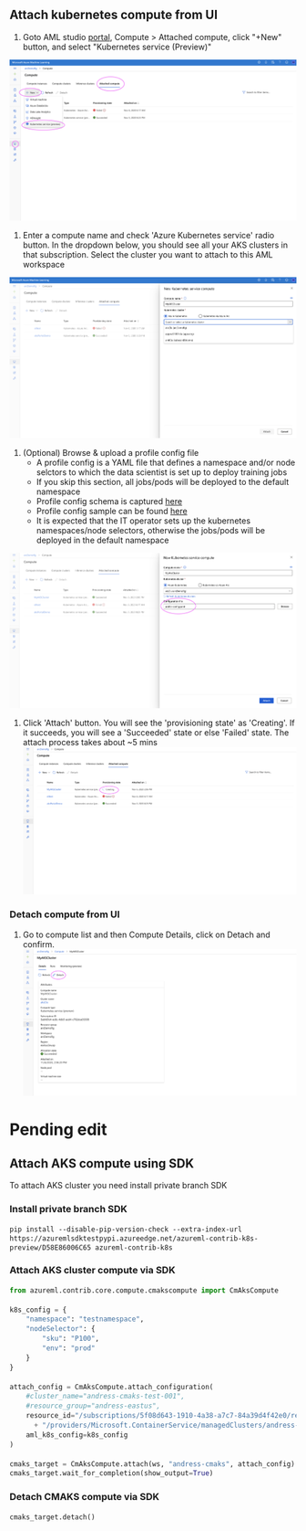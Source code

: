 
## Attach kubernetes compute from UI

1. Goto AML studio [portal](https://ml.azure.com), Compute > Attached compute, click "+New" button, and select "Kubernetes service (Preview)"

![addKubernetesCompute](/docs/media/addKubernetesCompute.png)

1. Enter a compute name and check 'Azure Kubernetes service' radio button. In the dropdown below, you should see all your AKS clusters in that subscription. Select the cluster you want to attach to this AML workspace

![listAKS](/docs/media/listAKS.png)


1. (Optional) Browse & upload a profile config file
   * A profile config is a YAML file that defines a namespace and/or node selctors to which the data scientist is set up to deploy training jobs
   * If you skip this section, all jobs/pods will be deployed to the default namespace
   * Profile config schema is captured [here](/doc/profile-config/profile-schema-v1.0.yaml)
   * Profile config sample can be found [here](/doc/profile-config/profile-v1.0-sample-1)
   * It is expected that the IT operator sets up the kubernetes namespaces/node selectors, otherwise the jobs/pods will be deployed in the default namespace

![profileConfig](/docs/media/profileConfig.png)

1. Click 'Attach' button. You will see the 'provisioning state' as 'Creating'. If it succeeds, you will see a 'Succeeded' state or else 'Failed' state. The attach process takes about ~5 mins
![attach](/docs/media/attach.png)


### Detach compute from UI
1. Go to compute list and then Compute Details, click on Detach and confirm.
![detach](/docs/media/detach.png)


# Pending edit

## Attach AKS compute using SDK
To attach AKS cluster you need install private branch SDK

### Install private branch SDK
```
pip install --disable-pip-version-check --extra-index-url https://azuremlsdktestpypi.azureedge.net/azureml-contrib-k8s-preview/D58E86006C65 azureml-contrib-k8s
```

### Attach AKS cluster compute via SDK
```python
from azureml.contrib.core.compute.cmakscompute import CmAksCompute

k8s_config = {
    "namespace": "testnamespace",
    "nodeSelector": {
        "sku": "P100",
        "env": "prod"
    }
}

attach_config = CmAksCompute.attach_configuration(
    #cluster_name="andress-cmaks-test-001",
    #resource_group="andress-eastus",
    resource_id="/subscriptions/5f08d643-1910-4a38-a7c7-84a39d4f42e0/resourceGroups/andress-eastus" \
      + "/providers/Microsoft.ContainerService/managedClusters/andress-cmaks-test-001",
    aml_k8s_config=k8s_config
)

cmaks_target = CmAksCompute.attach(ws, "andress-cmaks", attach_config)
cmaks_target.wait_for_completion(show_output=True)
```

### Detach CMAKS compute via SDK
```
cmaks_target.detach()
```



<!--
## Attach/Detach compute from CLI
### Install azure-cli-extension private branch
- Firstly, use  ```az extension remove -n azure-cli-ml ``` command to remove the previous extension. 
- Secondly, use the following command to install extension
```
az extension add --source https://azuremlsdktestpypi.blob.core.windows.net/wheels/AzureML-ITP-CLI/24196246/azure_cli_ml_private_preview-0.1.0.24196246-py3-none-any.whl --pip-extra-index-urls https://azuremlsdktestpypi.azureedge.net/AzureML-ITP-CLI/24196246 --yes --debug
```

### Attach CMAKS compute via CLI
Parameters are not same as [az ml computetarget attach](https://docs.microsoft.com/en-us/cli/azure/ext/azure-cli-ml/ml/computetarget/attach?view=azure-cli-latest#ext-azure-cli-ml-az-ml-computetarget-attach-aks), we also need to specify the cluster nood pool name.
```
az ml computetarget attach akscompute --compute-target-name mycmaks --aks-cluster-name myakscluster --aks-resource-group myresourcegroup --node-pool-name agentpool --workspace-name myworkspace --workspace-resource-group myresourcegroup --subscription-id mysubscriptionid -v
```

### Detach CMAKS compute via CLI
```
az ml computetarget detach akscompute --name mycmaks --workspace-name myworkspace --resource-group myresourcegroup --subscription-id mysubscriptionid -v
```
-->
